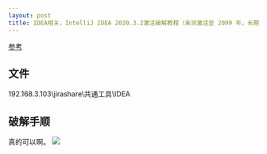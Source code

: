```yaml
---
layout: post
title: IDEA相关，IntelliJ IDEA 2020.3.2激活破解教程（亲测激活至 2099 年，长期更新）
---
```


[参考](https://www.exception.site/essay/how-to-free-use-intellij-idea-2019-3)


## 文件
192.168.3.103\\jirashare\共通工具\IDEA

## 破解手顺
[](./2021-02-08-破解IDEA.md)

真的可以啊。
![](/docs/images/2021-02-08-16-55-17.png)